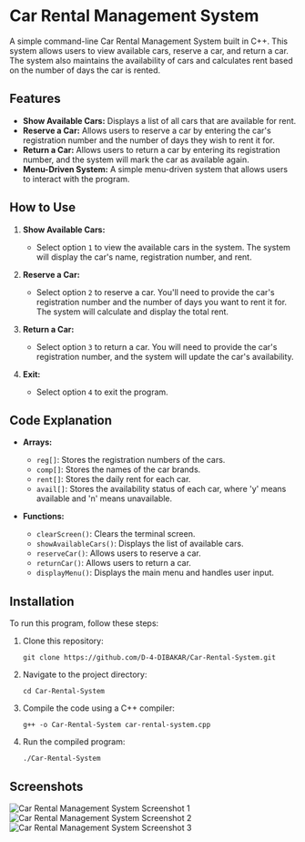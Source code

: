 # Car Rental Management System

A simple command-line Car Rental Management System built in C++. This system allows users to view available cars, reserve a car, and return a car. The system also maintains the availability of cars and calculates rent based on the number of days the car is rented.

## Features

- **Show Available Cars:** Displays a list of all cars that are available for rent.
- **Reserve a Car:** Allows users to reserve a car by entering the car's registration number and the number of days they wish to rent it for.
- **Return a Car:** Allows users to return a car by entering its registration number, and the system will mark the car as available again.
- **Menu-Driven System:** A simple menu-driven system that allows users to interact with the program.

## How to Use

1. **Show Available Cars:**

   - Select option `1` to view the available cars in the system. The system will display the car's name, registration number, and rent.

2. **Reserve a Car:**

   - Select option `2` to reserve a car. You'll need to provide the car's registration number and the number of days you want to rent it for. The system will calculate and display the total rent.

3. **Return a Car:**

   - Select option `3` to return a car. You will need to provide the car's registration number, and the system will update the car's availability.

4. **Exit:**
   - Select option `4` to exit the program.

## Code Explanation

- **Arrays:**

  - `reg[]`: Stores the registration numbers of the cars.
  - `comp[]`: Stores the names of the car brands.
  - `rent[]`: Stores the daily rent for each car.
  - `avail[]`: Stores the availability status of each car, where 'y' means available and 'n' means unavailable.

- **Functions:**
  - `clearScreen()`: Clears the terminal screen.
  - `showAvailableCars()`: Displays the list of available cars.
  - `reserveCar()`: Allows users to reserve a car.
  - `returnCar()`: Allows users to return a car.
  - `displayMenu()`: Displays the main menu and handles user input.

## Installation

To run this program, follow these steps:

1. Clone this repository:

   ```
   git clone https://github.com/D-4-DIBAKAR/Car-Rental-System.git
   ```

2. Navigate to the project directory:

   ```
   cd Car-Rental-System
   ```

3. Compile the code using a C++ compiler:

   ```
   g++ -o Car-Rental-System car-rental-system.cpp
   ```

4. Run the compiled program:
   ```
   ./Car-Rental-System
   ```

## Screenshots

![Car Rental Management System Screenshot 1](screenshots/screenshot1.png)
![Car Rental Management System Screenshot 2](screenshots/screenshot2.png)
![Car Rental Management System Screenshot 3](screenshots/screenshot3.png)
